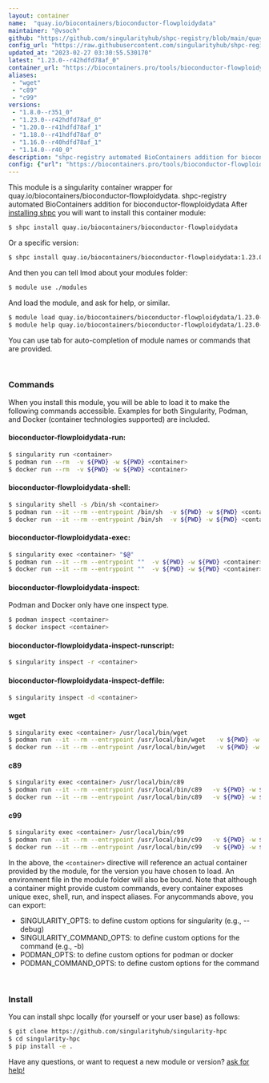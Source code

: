 ```yaml
---
layout: container
name:  "quay.io/biocontainers/bioconductor-flowploidydata"
maintainer: "@vsoch"
github: "https://github.com/singularityhub/shpc-registry/blob/main/quay.io/biocontainers/bioconductor-flowploidydata/container.yaml"
config_url: "https://raw.githubusercontent.com/singularityhub/shpc-registry/main/quay.io/biocontainers/bioconductor-flowploidydata/container.yaml"
updated_at: "2023-02-27 03:30:55.530170"
latest: "1.23.0--r42hdfd78af_0"
container_url: "https://biocontainers.pro/tools/bioconductor-flowploidydata"
aliases:
 - "wget"
 - "c89"
 - "c99"
versions:
 - "1.8.0--r351_0"
 - "1.23.0--r42hdfd78af_0"
 - "1.20.0--r41hdfd78af_1"
 - "1.18.0--r41hdfd78af_0"
 - "1.16.0--r40hdfd78af_1"
 - "1.14.0--r40_0"
description: "shpc-registry automated BioContainers addition for bioconductor-flowploidydata"
config: {"url": "https://biocontainers.pro/tools/bioconductor-flowploidydata", "maintainer": "@vsoch", "description": "shpc-registry automated BioContainers addition for bioconductor-flowploidydata", "latest": {"1.23.0--r42hdfd78af_0": "sha256:e3eb4b6f5bc70a4cd3269b4047c5cb3d97ea3ee5746075adce2e35596c10080b"}, "tags": {"1.8.0--r351_0": "sha256:bec36b6640bc91bf66d4c2c6e9a2171400fd6fe04e84a0145ccab00edad21745", "1.23.0--r42hdfd78af_0": "sha256:e3eb4b6f5bc70a4cd3269b4047c5cb3d97ea3ee5746075adce2e35596c10080b", "1.20.0--r41hdfd78af_1": "sha256:e23dff443e04071b1ed308f8574db5c68137bd3d665b58f17edd91f52bd09a2f", "1.18.0--r41hdfd78af_0": "sha256:1aa01bfdcbc41d26b46e630499e55468d096fab6da3ace9d77d45073e59a96dc", "1.16.0--r40hdfd78af_1": "sha256:2dbabda43389ff9b906a146bbcdb0e83936596ab67f325e6626933999a5546f4", "1.14.0--r40_0": "sha256:a79fdbdde26efea1514424fcc677d80d8ff3c3122f7a0d19517c3bbaca59abdb"}, "docker": "quay.io/biocontainers/bioconductor-flowploidydata", "aliases": {"wget": "/usr/local/bin/wget", "c89": "/usr/local/bin/c89", "c99": "/usr/local/bin/c99"}}
---
```


This module is a singularity container wrapper for quay.io/biocontainers/bioconductor-flowploidydata.
shpc-registry automated BioContainers addition for bioconductor-flowploidydata
After [installing shpc](#install) you will want to install this container module:


```bash
$ shpc install quay.io/biocontainers/bioconductor-flowploidydata
```

Or a specific version:

```bash
$ shpc install quay.io/biocontainers/bioconductor-flowploidydata:1.23.0--r42hdfd78af_0
```

And then you can tell lmod about your modules folder:

```bash
$ module use ./modules
```

And load the module, and ask for help, or similar.

```bash
$ module load quay.io/biocontainers/bioconductor-flowploidydata/1.23.0--r42hdfd78af_0
$ module help quay.io/biocontainers/bioconductor-flowploidydata/1.23.0--r42hdfd78af_0
```

You can use tab for auto-completion of module names or commands that are provided.

<br>

### Commands

When you install this module, you will be able to load it to make the following commands accessible.
Examples for both Singularity, Podman, and Docker (container technologies supported) are included.

#### bioconductor-flowploidydata-run:

```bash
$ singularity run <container>
$ podman run --rm  -v ${PWD} -w ${PWD} <container>
$ docker run --rm  -v ${PWD} -w ${PWD} <container>
```

#### bioconductor-flowploidydata-shell:

```bash
$ singularity shell -s /bin/sh <container>
$ podman run --it --rm --entrypoint /bin/sh  -v ${PWD} -w ${PWD} <container>
$ docker run --it --rm --entrypoint /bin/sh  -v ${PWD} -w ${PWD} <container>
```

#### bioconductor-flowploidydata-exec:

```bash
$ singularity exec <container> "$@"
$ podman run --it --rm --entrypoint ""  -v ${PWD} -w ${PWD} <container> "$@"
$ docker run --it --rm --entrypoint ""  -v ${PWD} -w ${PWD} <container> "$@"
```

#### bioconductor-flowploidydata-inspect:

Podman and Docker only have one inspect type.

```bash
$ podman inspect <container>
$ docker inspect <container>
```

#### bioconductor-flowploidydata-inspect-runscript:

```bash
$ singularity inspect -r <container>
```

#### bioconductor-flowploidydata-inspect-deffile:

```bash
$ singularity inspect -d <container>
```


#### wget

```bash
$ singularity exec <container> /usr/local/bin/wget
$ podman run --it --rm --entrypoint /usr/local/bin/wget   -v ${PWD} -w ${PWD} <container> -c " $@"
$ docker run --it --rm --entrypoint /usr/local/bin/wget   -v ${PWD} -w ${PWD} <container> -c " $@"
```


#### c89

```bash
$ singularity exec <container> /usr/local/bin/c89
$ podman run --it --rm --entrypoint /usr/local/bin/c89   -v ${PWD} -w ${PWD} <container> -c " $@"
$ docker run --it --rm --entrypoint /usr/local/bin/c89   -v ${PWD} -w ${PWD} <container> -c " $@"
```


#### c99

```bash
$ singularity exec <container> /usr/local/bin/c99
$ podman run --it --rm --entrypoint /usr/local/bin/c99   -v ${PWD} -w ${PWD} <container> -c " $@"
$ docker run --it --rm --entrypoint /usr/local/bin/c99   -v ${PWD} -w ${PWD} <container> -c " $@"
```



In the above, the `<container>` directive will reference an actual container provided
by the module, for the version you have chosen to load. An environment file in the
module folder will also be bound. Note that although a container
might provide custom commands, every container exposes unique exec, shell, run, and
inspect aliases. For anycommands above, you can export:

 - SINGULARITY_OPTS: to define custom options for singularity (e.g., --debug)
 - SINGULARITY_COMMAND_OPTS: to define custom options for the command (e.g., -b)
 - PODMAN_OPTS: to define custom options for podman or docker
 - PODMAN_COMMAND_OPTS: to define custom options for the command

<br>

### Install

You can install shpc locally (for yourself or your user base) as follows:

```bash
$ git clone https://github.com/singularityhub/singularity-hpc
$ cd singularity-hpc
$ pip install -e .
```

Have any questions, or want to request a new module or version? [ask for help!](https://github.com/singularityhub/singularity-hpc/issues)